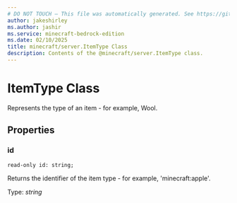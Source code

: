 ```yaml
---
# DO NOT TOUCH — This file was automatically generated. See https://github.com/mojang/minecraftapidocsgenerator to modify descriptions, examples, etc.
author: jakeshirley
ms.author: jashir
ms.service: minecraft-bedrock-edition
ms.date: 02/10/2025
title: minecraft/server.ItemType Class
description: Contents of the @minecraft/server.ItemType class.
---
```

# ItemType Class

Represents the type of an item - for example, Wool.

## Properties

### **id**
`read-only id: string;`

Returns the identifier of the item type - for example, 'minecraft:apple'.

Type: *string*
